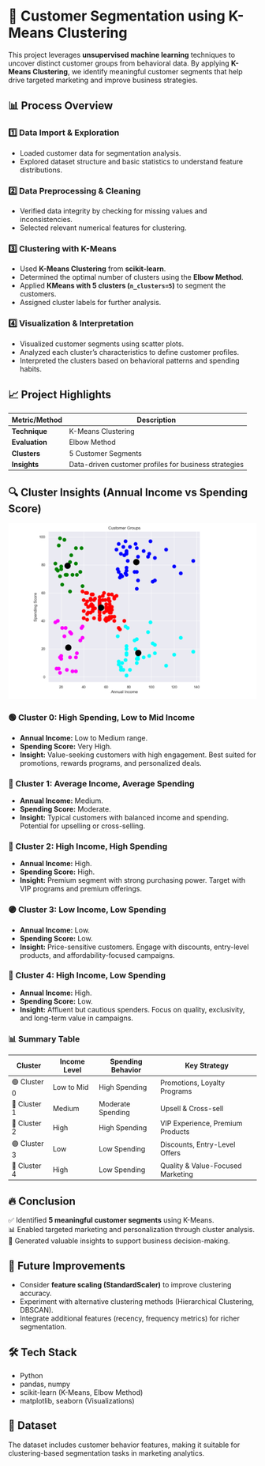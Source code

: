 # 📝 Customer Segmentation using K-Means Clustering

This project leverages **unsupervised machine learning** techniques to uncover distinct customer groups from behavioral data. By applying **K-Means Clustering**, we identify meaningful customer segments that help drive targeted marketing and improve business strategies.

## 📊 Process Overview

### 1️⃣ Data Import & Exploration
- Loaded customer data for segmentation analysis.
- Explored dataset structure and basic statistics to understand feature distributions.

### 2️⃣ Data Preprocessing & Cleaning
- Verified data integrity by checking for missing values and inconsistencies.
- Selected relevant numerical features for clustering.

### 3️⃣ Clustering with K-Means
- Used **K-Means Clustering** from **scikit-learn**.
- Determined the optimal number of clusters using the **Elbow Method**.
- Applied **KMeans with 5 clusters (`n_clusters=5`)** to segment the customers.
- Assigned cluster labels for further analysis.

### 4️⃣ Visualization & Interpretation
- Visualized customer segments using scatter plots.
- Analyzed each cluster’s characteristics to define customer profiles.
- Interpreted the clusters based on behavioral patterns and spending habits.

## 📈 Project Highlights

| Metric/Method | Description |
|---------------|-------------|
| **Technique** | K-Means Clustering |
| **Evaluation**| Elbow Method |
| **Clusters**  | 5 Customer Segments |
| **Insights**  | Data-driven customer profiles for business strategies |

## 🔍 Cluster Insights (Annual Income vs Spending Score)

![Customer Groups Plot](CustomerSegmentation.png)

### 🟢 Cluster 0: High Spending, Low to Mid Income
- **Annual Income:** Low to Medium range.
- **Spending Score:** Very High.
- **Insight:** Value-seeking customers with high engagement. Best suited for promotions, rewards programs, and personalized deals.

### 🔴 Cluster 1: Average Income, Average Spending
- **Annual Income:** Medium.
- **Spending Score:** Moderate.
- **Insight:** Typical customers with balanced income and spending. Potential for upselling or cross-selling.

### 🔵 Cluster 2: High Income, High Spending
- **Annual Income:** High.
- **Spending Score:** High.
- **Insight:** Premium segment with strong purchasing power. Target with VIP programs and premium offerings.

### 🟣 Cluster 3: Low Income, Low Spending
- **Annual Income:** Low.
- **Spending Score:** Low.
- **Insight:** Price-sensitive customers. Engage with discounts, entry-level products, and affordability-focused campaigns.

### 🔵 Cluster 4: High Income, Low Spending
- **Annual Income:** High.
- **Spending Score:** Low.
- **Insight:** Affluent but cautious spenders. Focus on quality, exclusivity, and long-term value in campaigns.

### 📊 Summary Table

| Cluster | Income Level | Spending Behavior | Key Strategy |
|----------|--------------|-------------------|--------------|
| 🟢 Cluster 0 | Low to Mid | High Spending | Promotions, Loyalty Programs |
| 🔴 Cluster 1 | Medium | Moderate Spending | Upsell & Cross-sell |
| 🔵 Cluster 2 | High | High Spending | VIP Experience, Premium Products |
| 🟣 Cluster 3 | Low | Low Spending | Discounts, Entry-Level Offers |
| 🔵 Cluster 4 | High | Low Spending | Quality & Value-Focused Marketing |

## 🔥 Conclusion

✅ Identified **5 meaningful customer segments** using K-Means.  
📊 Enabled targeted marketing and personalization through cluster analysis.  
🧠 Generated valuable insights to support business decision-making.

## 🚧 Future Improvements

- Consider **feature scaling (StandardScaler)** to improve clustering accuracy.
- Experiment with alternative clustering methods (Hierarchical Clustering, DBSCAN).
- Integrate additional features (recency, frequency metrics) for richer segmentation.

## 🛠️ Tech Stack

- Python
- pandas, numpy
- scikit-learn (K-Means, Elbow Method)
- matplotlib, seaborn (Visualizations)

## 📁 Dataset

The dataset includes customer behavior features, making it suitable for clustering-based segmentation tasks in marketing analytics.
